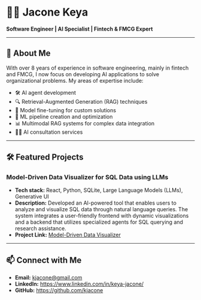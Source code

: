 # 👨‍💻 **Jacone Keya**

**Software Engineer | AI Specialist | Fintech & FMCG Expert**

---

## 🚀 **About Me**

With over 8 years of experience in software engineering, mainly in fintech and FMCG, I now focus on developing AI applications to solve organizational problems. My areas of expertise include:

- 🛠 AI agent development
- 🔍 Retrieval-Augmented Generation (RAG) techniques
- 🎯 Model fine-tuning for custom solutions
- 🧠 ML pipeline creation and optimization
- 📊 Multimodal RAG systems for complex data integration
- 🧑‍💼 AI consultation services

---

## 🛠 **Featured Projects**

### **Model-Driven Data Visualizer for SQL Data using LLMs**
- **Tech stack:** React, Python, SQLite, Large Language Models (LLMs), Generative UI
- **Description:** Developed an AI-powered tool that enables users to analyze and visualize SQL data through natural language queries. The system integrates a user-friendly frontend with dynamic visualizations and a backend that utilizes specialized agents for SQL querying and research assistance.
- **Project Link:** [Model-Driven Data Visualizer](https://github.com/yourusername/model-driven-data-visualizer)

---


## 📫 **Connect with Me**

- **Email:** kjacone@gmail.com
- **LinkedIn:** https://www.linkedin.com/in/keya-jacone/
- **GitHub:** https://github.com/kjacone
